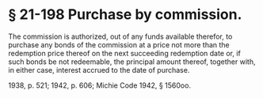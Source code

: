 # § 21-198 Purchase by commission.

<p>The commission is authorized, out of any funds available therefor, to purchase any bonds of the commission at a price not more than the redemption price thereof on the next succeeding redemption date or, if such bonds be not redeemable, the principal amount thereof, together with, in either case, interest accrued to the date of purchase.</p><p>1938, p. 521; 1942, p. 606; Michie Code 1942, § 1560oo.</p>
